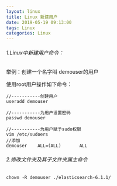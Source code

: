 ```yaml
---
layout: linux
title: Linux 新建用户
date: 2019-05-19 09:13:00
tags: Linux
categories: Linux
---
```


###### 1.Linux中新建用户命令：

举例：创建一个名字叫 demouser的用户

使用root用户操作如下命令：
```
//-----------创建用户
useradd demouser	

//-----------为用户设置密码
passwd demouser	

//-----------为用户赋予sudo权限
vim /etc/sudoers  
//添加
demouser    ALL=(ALL)       ALL
```
###### 2.修改文件夹及其子文件夹属主命令

```
chown -R demouser ./elasticsearch-6.1.1/
```

